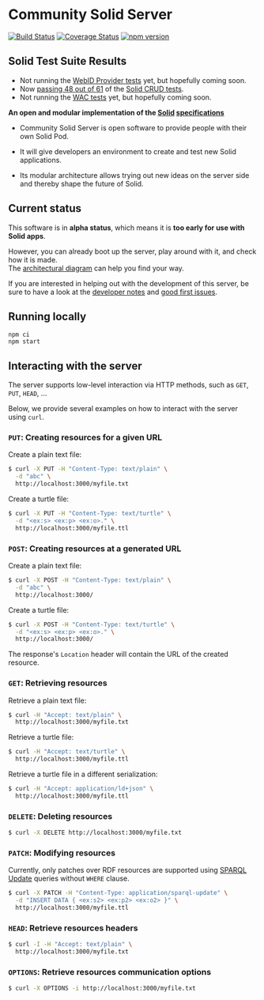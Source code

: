 # Community Solid Server
[![Build Status](https://travis-ci.com/solid/community-server.svg?branch=master)](https://travis-ci.com/solid/community-server)
[![Coverage Status](https://coveralls.io/repos/github/solid/community-server/badge.svg)](https://coveralls.io/github/solid/community-server)
[![npm version](https://img.shields.io/npm/v/@solid/community-server)](https://www.npmjs.com/package/@solid/community-server)

## Solid Test Suite Results
* Not running the [WebID Provider tests](https://github.com/solid/webid-provider-tests) yet, but hopefully coming soon.
* Now [passing 48 out of 61](https://github.com/michielbdejong/community-server/runs/1873231802#step:13:469) of the
[Solid CRUD tests](https://github.com/solid/solid-crud-tests).
* Not running the [WAC tests](https://github.com/solid/web-access-control-tests) yet, but hopefully coming soon.

**An open and modular implementation of the
[Solid](https://solidproject.org/)
[specifications](https://solid.github.io/specification/)**

- Community Solid Server is open software
to provide people with their own Solid Pod.

- It will give developers an environment
to create and test new Solid applications.

- Its modular architecture allows
trying out new ideas on the server side
and thereby shape the future of Solid.

## Current status
This software is in **alpha status**,
which means it is **too early for use with Solid apps**.

However, you can already boot up the server,
play around with it,
and check how it is made.
<br>
The [architectural diagram](https://github.com/RubenVerborgh/solid-server-architecture)
can help you find your way.

If you are interested in helping out with the development of this server,
be sure to have a look at the [developer notes](https://github.com/solid/community-server/wiki/Notes-for-developers)
and [good first issues](https://github.com/solid/community-server/issues?q=is%3Aissue+is%3Aopen+label%3A%22good+first+issue%22).

## Running locally

```
npm ci
npm start
```

## Interacting with the server

The server supports low-level interaction via HTTP methods,
such as `GET`, `PUT`, `HEAD`, ...

Below, we provide several examples on how to interact with the server using `curl`.

### `PUT`: Creating resources for a given URL

Create a plain text file:
```bash
$ curl -X PUT -H "Content-Type: text/plain" \
  -d "abc" \
  http://localhost:3000/myfile.txt
```

Create a turtle file:
```bash
$ curl -X PUT -H "Content-Type: text/turtle" \
  -d "<ex:s> <ex:p> <ex:o>." \
  http://localhost:3000/myfile.ttl
```

### `POST`: Creating resources at a generated URL

Create a plain text file:
```bash
$ curl -X POST -H "Content-Type: text/plain" \
  -d "abc" \
  http://localhost:3000/
```

Create a turtle file:
```bash
$ curl -X POST -H "Content-Type: text/turtle" \
  -d "<ex:s> <ex:p> <ex:o>." \
  http://localhost:3000/
```

The response's `Location` header will contain the URL of the created resource.

### `GET`: Retrieving resources

Retrieve a plain text file:
```bash
$ curl -H "Accept: text/plain" \
  http://localhost:3000/myfile.txt
```

Retrieve a turtle file:
```bash
$ curl -H "Accept: text/turtle" \
  http://localhost:3000/myfile.ttl
```

Retrieve a turtle file in a different serialization:
```bash
$ curl -H "Accept: application/ld+json" \
  http://localhost:3000/myfile.ttl
```

### `DELETE`: Deleting resources

```bash
$ curl -X DELETE http://localhost:3000/myfile.txt
```

### `PATCH`: Modifying resources

Currently, only patches over RDF resources are supported using [SPARQL Update](https://www.w3.org/TR/sparql11-update/)
queries without `WHERE` clause.

```bash
$ curl -X PATCH -H "Content-Type: application/sparql-update" \
  -d "INSERT DATA { <ex:s2> <ex:p2> <ex:o2> }" \
  http://localhost:3000/myfile.ttl
```

### `HEAD`: Retrieve resources headers

```bash
$ curl -I -H "Accept: text/plain" \
  http://localhost:3000/myfile.txt
```

### `OPTIONS`: Retrieve resources communication options

```bash
$ curl -X OPTIONS -i http://localhost:3000/myfile.txt
```
